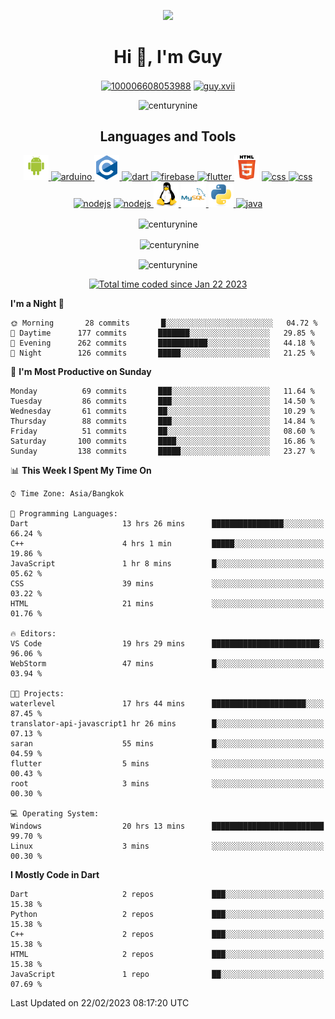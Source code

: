 
<p align="center"> <img src="https://user-images.githubusercontent.com/109062980/213915698-3e79c409-24f8-4471-a5f8-e7a842ad3a0a.gif" width="100" /> </p>

<h1 align="center">Hi 👋, I'm Guy</h1>

<p align="center">
<a href="https://fb.com/100006608053988" target="blank"><img align="center" src="https://raw.githubusercontent.com/rahuldkjain/github-profile-readme-generator/master/src/images/icons/Social/facebook.svg" alt="100006608053988" height="30" width="40" /></a>
<a href="https://instagram.com/guy.xvii" target="blank"><img align="center" src="https://raw.githubusercontent.com/rahuldkjain/github-profile-readme-generator/master/src/images/icons/Social/instagram.svg" alt="guy.xvii" height="30" width="40" /></a>
</p>

<p align="center"> <img src="https://komarev.com/ghpvc/?username=centurynine&label=Profile%20views&color=0e75b6&style=for-the-badge" alt="centurynine" /> </p>

<h2 align="center">Languages and Tools</h3>
<p align="center"> <a href="https://developer.android.com" target="_blank" rel="noreferrer"> <img src="https://raw.githubusercontent.com/devicons/devicon/master/icons/android/android-original-wordmark.svg" alt="android" width="40" height="40"/> </a>
<a href="https://www.arduino.cc/" target="_blank" rel="noreferrer"> <img src="https://cdn.worldvectorlogo.com/logos/arduino-1.svg" alt="arduino" width="40" height="40"/> </a> <a href="https://www.cprogramming.com/" target="_blank" rel="noreferrer"> <img src="https://raw.githubusercontent.com/devicons/devicon/master/icons/c/c-original.svg" alt="c" width="40" height="40"/> </a> <a href="https://dart.dev" target="_blank" rel="noreferrer"> <img src="https://www.vectorlogo.zone/logos/dartlang/dartlang-icon.svg" alt="dart" width="40" height="40"/> </a> <a href="https://firebase.google.com/" target="_blank" rel="noreferrer"> <img src="https://www.vectorlogo.zone/logos/firebase/firebase-icon.svg" alt="firebase" width="40" height="40"/> </a> <a href="https://flutter.dev" target="_blank" rel="noreferrer"> <img src="https://www.vectorlogo.zone/logos/flutterio/flutterio-icon.svg" alt="flutter" width="40" height="40"/> </a> <a href="https://www.w3.org/html/" target="_blank" rel="noreferrer"> <img src="https://raw.githubusercontent.com/devicons/devicon/master/icons/html5/html5-original-wordmark.svg" alt="html5" width="40" height="40"/></a>
<a href="https://www.w3.org/css/" target="_blank" rel="noreferrer"> <img src="https://user-images.githubusercontent.com/109062980/213923491-dbfc7e67-388e-4f8f-a049-5dfde2b4b63c.png" alt="css" height="40"/></a><a href="https://www.javascript.com/" target="_blank" rel="noreferrer"> <img src="https://user-images.githubusercontent.com/109062980/219581763-8c026527-9b2e-4c55-a719-52c950b277de.png" alt="css" height="40"/></a>
<a href="https://nodejs.org/en/docs/" target="_blank" rel="noreferrer"> <img src="https://user-images.githubusercontent.com/109062980/213923780-754a75e1-5454-46d2-ba39-13a74f8b00f5.png" alt="nodejs" height="40"/></a>
<a href="[https://nodejs.org/en/docs/](https://www.w3schools.com/php/)" target="_blank" rel="noreferrer"> <img src="https://user-images.githubusercontent.com/109062980/213923851-7ef9b7ea-08d3-43c1-a327-4f2c9662c07e.png" alt="nodejs" height="40"/></a><a href="https://www.linux.org/" target="_blank" rel="noreferrer"> <img src="https://raw.githubusercontent.com/devicons/devicon/master/icons/linux/linux-original.svg" alt="linux" width="40" height="40"/> </a> <a href="https://www.mysql.com/" target="_blank" rel="noreferrer"> <img src="https://raw.githubusercontent.com/devicons/devicon/master/icons/mysql/mysql-original-wordmark.svg" alt="mysql" width="40" height="40"/> </a> <a href="https://www.python.org" target="_blank" rel="noreferrer"> <img src="https://raw.githubusercontent.com/devicons/devicon/master/icons/python/python-original.svg" alt="python" width="40" height="40"/> </a><a href="https://www.python.org" target="_blank" rel="noreferrer"> <img src="https://www.vectorlogo.zone/logos/java/java-vertical.svg" alt="java" height="40"/> </a>
</p>

<p align="center"><img align="center" src="https://github-readme-stats.vercel.app/api/top-langs?username=centurynine&show_icons=true&locale=en&layout=compact&theme=" alt="centurynine" /></p>

<p align="center">&nbsp;<img align="center" src="https://github-readme-stats.vercel.app/api?username=centurynine&show_icons=true&locale=en&theme=" alt="centurynine" /></p>

<p align="center"><img align="center" src="https://github-readme-streak-stats.herokuapp.com/?user=centurynine&theme=" alt="centurynine" /></p>
<p align="center">
<a href="https://wakatime.com/@9ded98d1-6308-4a11-a75a-63f31fdc4e7a"><img src="https://wakatime.com/badge/user/9ded98d1-6308-4a11-a75a-63f31fdc4e7a.svg" alt="Total time coded since Jan 22 2023" /></a>
  
<!--START_SECTION:waka-->
**I'm a Night 🦉** 

```text
🌞 Morning       28 commits       █░░░░░░░░░░░░░░░░░░░░░░░░   04.72 % 
🌆 Daytime      177 commits       ███████░░░░░░░░░░░░░░░░░░   29.85 % 
🌃 Evening      262 commits       ███████████░░░░░░░░░░░░░░   44.18 % 
🌙 Night        126 commits       █████░░░░░░░░░░░░░░░░░░░░   21.25 % 

```
📅 **I'm Most Productive on Sunday** 

```text
Monday          69 commits       ███░░░░░░░░░░░░░░░░░░░░░░   11.64 % 
Tuesday         86 commits       ███░░░░░░░░░░░░░░░░░░░░░░   14.50 % 
Wednesday       61 commits       ██░░░░░░░░░░░░░░░░░░░░░░░   10.29 % 
Thursday        88 commits       ███░░░░░░░░░░░░░░░░░░░░░░   14.84 % 
Friday          51 commits       ██░░░░░░░░░░░░░░░░░░░░░░░   08.60 % 
Saturday       100 commits       ████░░░░░░░░░░░░░░░░░░░░░   16.86 % 
Sunday         138 commits       █████░░░░░░░░░░░░░░░░░░░░   23.27 % 

```


📊 **This Week I Spent My Time On** 

```text
⌚︎ Time Zone: Asia/Bangkok

💬 Programming Languages: 
Dart                     13 hrs 26 mins      ████████████████░░░░░░░░░   66.24 % 
C++                      4 hrs 1 min         █████░░░░░░░░░░░░░░░░░░░░   19.86 % 
JavaScript               1 hr 8 mins         █░░░░░░░░░░░░░░░░░░░░░░░░   05.62 % 
CSS                      39 mins             ░░░░░░░░░░░░░░░░░░░░░░░░░   03.22 % 
HTML                     21 mins             ░░░░░░░░░░░░░░░░░░░░░░░░░   01.76 % 

🔥 Editors: 
VS Code                  19 hrs 29 mins      ████████████████████████░   96.06 % 
WebStorm                 47 mins             █░░░░░░░░░░░░░░░░░░░░░░░░   03.94 % 

🐱‍💻 Projects: 
waterlevel               17 hrs 44 mins      █████████████████████░░░░   87.45 % 
translator-api-javascript1 hr 26 mins        █░░░░░░░░░░░░░░░░░░░░░░░░   07.13 % 
saran                    55 mins             █░░░░░░░░░░░░░░░░░░░░░░░░   04.59 % 
flutter                  5 mins              ░░░░░░░░░░░░░░░░░░░░░░░░░   00.43 % 
root                     3 mins              ░░░░░░░░░░░░░░░░░░░░░░░░░   00.30 % 

💻 Operating System: 
Windows                  20 hrs 13 mins      █████████████████████████   99.70 % 
Linux                    3 mins              ░░░░░░░░░░░░░░░░░░░░░░░░░   00.30 % 

```

**I Mostly Code in Dart** 

```text
Dart                     2 repos             ███░░░░░░░░░░░░░░░░░░░░░░   15.38 % 
Python                   2 repos             ███░░░░░░░░░░░░░░░░░░░░░░   15.38 % 
C++                      2 repos             ███░░░░░░░░░░░░░░░░░░░░░░   15.38 % 
HTML                     2 repos             ███░░░░░░░░░░░░░░░░░░░░░░   15.38 % 
JavaScript               1 repo              ██░░░░░░░░░░░░░░░░░░░░░░░   07.69 % 

```



 Last Updated on 22/02/2023 08:17:20 UTC
<!--END_SECTION:waka-->
  
</p>

